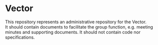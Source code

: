 
# Vector

This repository represents an administrative repository for the Vector.  
It should contain documents to facilitate the group function, e.g. meeting minutes and supporting documents.
It should not contain code nor specifications.

